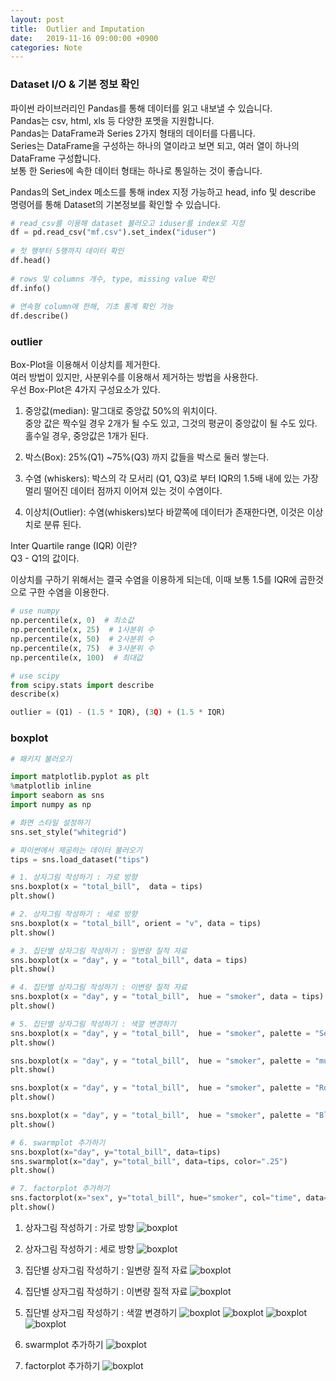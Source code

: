 ```yaml
---
layout: post
title:  Outlier and Imputation 
date:   2019-11-16 09:00:00 +0900
categories: Note
---
```


### Dataset I/O & 기본 정보 확인

파이썬 라이브러리인 Pandas를 통해 데이터를 읽고 내보낼 수 있습니다. <br> 
Pandas는 csv, html, xls 등 다양한 포멧을 지원합니다. <br>
Pandas는 DataFrame과 Series 2가지 형태의 데이터를 다룹니다. <br> 
Series는 DataFrame을 구성하는 하나의 열이라고 보면 되고, 여러 열이 하나의 DataFrame 구성합니다. <br> 
보통 한 Series에 속한 데이터 형태는 하나로 통일하는 것이 좋습니다.  

Pandas의 Set_index 메소드를 통해 index 지정 가능하고 head, info 및 describe 명령어를 통해 Dataset의 기본정보를 확인할 수 있습니다.

```python 
# read_csv를 이용해 dataset 불러오고 iduser를 index로 지정
df = pd.read_csv("mf.csv").set_index("iduser")
 
# 첫 행부터 5행까지 데이터 확인
df.head()
 
# rows 및 columns 개수, type, missing value 확인
df.info()
 
# 연속형 column에 한해, 기초 통계 확인 가능
df.describe()
```


### outlier 

Box-Plot을 이용해서 이상치를 제거한다.<br>
여러 방법이 있지만, 사분위수를 이용해서 제거하는 방법을 사용한다.<br>
우선 Box-Plot은 4가지 구성요소가 있다.<br>

1) 중앙값(median): 말그대로 중앙값 50%의 위치이다.<br>
    중앙 값은 짝수일 경우 2개가 될 수도 있고, 그것의 평균이 중앙값이 될 수도 있다.<br>
    홀수일 경우, 중앙값은 1개가 된다.<br>

2) 박스(Box): 25%(Q1) ~75%(Q3) 까지 값들을 박스로 둘러 쌓는다.<br>
3) 수염 (whiskers): 박스의 각 모서리 (Q1, Q3)로 부터 IQR의 1.5배 내에 있는 가장 멀리 떨어진 데이터 점까지 이어져 있는 것이 수염이다.<br>
4) 이상치(Outlier): 수염(whiskers)보다 바깥쪽에 데이터가 존재한다면, 이것은 이상치로 분류 된다.<br>

Inter Quartile range (IQR) 이란?<br>
Q3 - Q1의 값이다.<br>

이상치를 구하기 위해서는 결국 수염을 이용하게 되는데, 이때 보통 1.5를 IQR에 곱한것으로 구한 수염을 이용한다.<br>

```python 
# use numpy 
np.percentile(x, 0)  # 최소값
np.percentile(x, 25)  # 1사분위 수
np.percentile(x, 50)  # 2사분위 수
np.percentile(x, 75)  # 3사분위 수
np.percentile(x, 100)  # 최대값

# use scipy 
from scipy.stats import describe
describe(x)

outlier = (Q1) - (1.5 * IQR), (3Q) + (1.5 * IQR) 
```

### boxplot 

```python 
# 패키지 불러오기

import matplotlib.pyplot as plt
%matplotlib inline
import seaborn as sns
import numpy as np

# 화면 스타일 설정하기
sns.set_style("whitegrid")

# 파이썬에서 제공하는 데이터 불러오기
tips = sns.load_dataset("tips")

# 1. 상자그림 작성하기 : 가로 방향
sns.boxplot(x = "total_bill",  data = tips)
plt.show()

# 2. 상자그림 작성하기 : 세로 방향
sns.boxplot(x = "total_bill", orient = "v", data = tips)
plt.show()

# 3. 집단별 상자그림 작성하기 : 일변량 질적 자료
sns.boxplot(x = "day", y = "total_bill", data = tips)
plt.show()

# 4. 집단별 상자그림 작성하기 : 이변량 질적 자료
sns.boxplot(x = "day", y = "total_bill",  hue = "smoker", data = tips)
plt.show()

# 5. 집단별 상자그림 작성하기 : 색깔 변경하기
sns.boxplot(x = "day", y = "total_bill",  hue = "smoker", palette = "Set3", data = tips)
plt.show()

sns.boxplot(x = "day", y = "total_bill",  hue = "smoker", palette = "muted", data = tips)
plt.show()

sns.boxplot(x = "day", y = "total_bill",  hue = "smoker", palette = "RdBu", data = tips)
plt.show()

sns.boxplot(x = "day", y = "total_bill",  hue = "smoker", palette = "Blues_d", data = tips)
plt.show()

# 6. swarmplot 추가하기
sns.boxplot(x="day", y="total_bill", data=tips)
sns.swarmplot(x="day", y="total_bill", data=tips, color=".25")
plt.show()

# 7. factorplot 추가하기
sns.factorplot(x="sex", y="total_bill", hue="smoker", col="time", data=tips, kind="box", size=4, aspect=0.7)
plt.show()
```

1. 상자그림 작성하기 : 가로 방향
![boxplot](/images/note/boxplot_1.png)

2. 상자그림 작성하기 : 세로 방향
![boxplot](/images/note/boxplot_2.png)

3. 집단별 상자그림 작성하기 : 일변량 질적 자료
![boxplot](/images/note/boxplot_3.png)

4. 집단별 상자그림 작성하기 : 이변량 질적 자료
![boxplot](/images/note/boxplot_4.png)

5. 집단별 상자그림 작성하기 : 색깔 변경하기
![boxplot](/images/note/boxplot_5_1.png)
![boxplot](/images/note/boxplot_5_2.png)
![boxplot](/images/note/boxplot_5_3.png)
![boxplot](/images/note/boxplot_5_4.png)

6. swarmplot 추가하기
![boxplot](/images/note/boxplot_6.png)

7. factorplot 추가하기
![boxplot](/images/note/boxplot_7.png)
